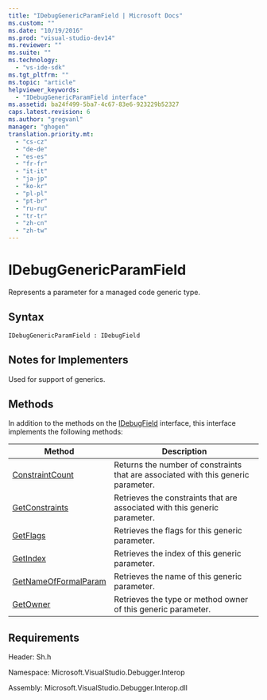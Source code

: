 ```yaml
---
title: "IDebugGenericParamField | Microsoft Docs"
ms.custom: ""
ms.date: "10/19/2016"
ms.prod: "visual-studio-dev14"
ms.reviewer: ""
ms.suite: ""
ms.technology: 
  - "vs-ide-sdk"
ms.tgt_pltfrm: ""
ms.topic: "article"
helpviewer_keywords: 
  - "IDebugGenericParamField interface"
ms.assetid: ba24f499-5ba7-4c67-83e6-923229b52327
caps.latest.revision: 6
ms.author: "gregvanl"
manager: "ghogen"
translation.priority.mt: 
  - "cs-cz"
  - "de-de"
  - "es-es"
  - "fr-fr"
  - "it-it"
  - "ja-jp"
  - "ko-kr"
  - "pl-pl"
  - "pt-br"
  - "ru-ru"
  - "tr-tr"
  - "zh-cn"
  - "zh-tw"
---
```

# IDebugGenericParamField
Represents a parameter for a managed code generic type.  
  
## Syntax  
  
```  
IDebugGenericParamField : IDebugField  
```  
  
## Notes for Implementers  
 Used for support of generics.  
  
## Methods  
 In addition to the methods on the [IDebugField](../extensibility/idebugfield.md) interface, this interface implements the following methods:  
  
|Method|Description|  
|------------|-----------------|  
|[ConstraintCount](../extensibility/idebuggenericparamfield--constraintcount.md)|Returns the number of constraints that are associated with this generic parameter.|  
|[GetConstraints](../extensibility/idebuggenericparamfield--getconstraints.md)|Retrieves the constraints that are associated with this generic parameter.|  
|[GetFlags](../extensibility/idebuggenericparamfield--getflags.md)|Retrieves the flags for this generic parameter.|  
|[GetIndex](../extensibility/idebuggenericparamfield--getindex.md)|Retrieves the index of this generic parameter.|  
|[GetNameOfFormalParam](../extensibility/idebuggenericparamfield--getnameofformalparam.md)|Retrieves the name of this generic parameter.|  
|[GetOwner](../extensibility/idebuggenericparamfield--getowner.md)|Retrieves the type or method owner of this generic parameter.|  
  
## Requirements  
 Header: Sh.h  
  
 Namespace: Microsoft.VisualStudio.Debugger.Interop  
  
 Assembly: Microsoft.VisualStudio.Debugger.Interop.dll